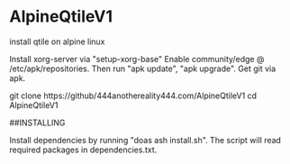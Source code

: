 # AlpineQtileV1
install qtile on alpine linux

Install xorg-server via "setup-xorg-base"
Enable community/edge @ /etc/apk/repositories. 
Then run "apk update", "apk upgrade".
Get git via apk.

git clone https://github/444anothereality444.com/AlpineQtileV1
cd AlpineQtileV1

##INSTALLING

Install dependencies by running "doas ash install.sh". The script will read required packages in dependencies.txt.

